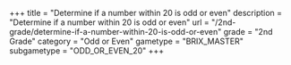 +++
title = "Determine if a number within 20 is odd or even"
description = "Determine if a number within 20 is odd or even"
url = "/2nd-grade/determine-if-a-number-within-20-is-odd-or-even"
grade = "2nd Grade"
category = "Odd or Even"
gametype = "BRIX_MASTER"
subgametype = "ODD_OR_EVEN_20"
+++